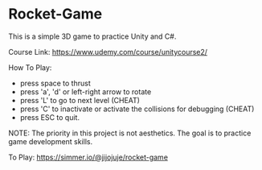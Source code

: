 # Rocket-Game

This is a simple 3D game to practice Unity and C#. 

Course Link: https://www.udemy.com/course/unitycourse2/


How To Play:

- press space to thrust
- press 'a', 'd' or left-right arrow to rotate
- press 'L' to go to next level (CHEAT)
- press 'C' to inactivate or activate the collisions for debugging (CHEAT)
- press ESC to quit. 



NOTE: The priority in this project is not aesthetics. The goal is to practice game development skills. 

To Play: https://simmer.io/@jijojuje/rocket-game